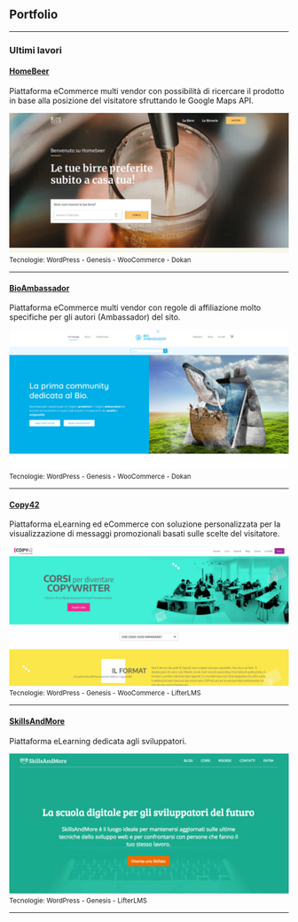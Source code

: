 ## Portfolio

---

### Ultimi lavori

#### [HomeBeer](/works/homebeer)
Piattaforma eCommerce multi vendor con possibilità di ricercare il prodotto in base alla posizione del visitatore sfruttando le Google Maps API.

<img src="images/homebeer.jpg?raw=true"/>
<small>Tecnologie: WordPress - Genesis - WooCommerce - Dokan</small>

---
#### [BioAmbassador](/works/bioambassador)
Piattaforma eCommerce multi vendor con regole di affiliazione molto specifiche per gli autori (Ambassador) del sito.

<img src="images/bioambassador.jpg?raw=true"/>
<small>Tecnologie: WordPress - Genesis - WooCommerce - Dokan</small>

---
#### [Copy42](/works/copy42)
Piattaforma eLearning ed eCommerce con soluzione personalizzata per la visualizzazione di messaggi promozionali basati sulle scelte del visitatore.

<img src="images/copy42.jpg?raw=true"/>
<small>Tecnologie: WordPress - Genesis - WooCommerce - LifterLMS</small>

---
#### [SkillsAndMore](/works/skillsandmore)
Piattaforma eLearning dedicata agli sviluppatori.

<img src="images/skillsandmore.jpg?raw=true"/>
<small>Tecnologie: WordPress - Genesis - LifterLMS</small>

---
